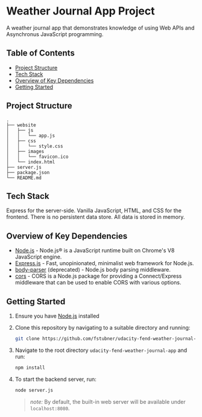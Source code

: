 # Weather Journal App Project

A weather journal app that demonstrates knowledge of using Web APIs and Asynchronus JavaScript programming.

## Table of Contents

- [Project Structure](#project-structure)
- [Tech Stack](#tech-stack)
- [Overview of Key Dependencies](#overview-of-key-dependencies)
- [Getting Started](#getting-started)

## Project Structure

```
.
├── website
│   ├── js
│   │   └── app.js
│   ├── css
│   │   └── style.css
│   ├── images
│   │   └── favicon.ico
│   └── index.html
├── server.js
├── package.json
└── README.md

```

## Tech Stack

Express for the server-side. Vanilla JavaScript, HTML, and CSS for the frontend. There is no persistent data store. All data is stored in memory.

## Overview of Key Dependencies

- [Node.js](https://nodejs.org/en/) - Node.js® is a JavaScript runtime built on Chrome's V8 JavaScript engine.
- [Express.js](https://expressjs.com/) - Fast, unopinionated, minimalist web framework for Node.js.
- [body-parser](https://www.npmjs.com/package/body-parser) (deprecated) - Node.js body parsing middleware.
- [cors](https://www.npmjs.com/package/cors) - CORS is a Node.js package for providing a Connect/Express middleware that can be used to enable CORS with various options.

## Getting Started

1. Ensure you have [Node.js](https://nodejs.org/en/download/) installed
2. Clone this repository by navigating to a suitable directory and running:
   ```bash
   git clone https://github.com/fstubner/udacity-fend-weather-journal-app.git
   ```
3. Navigate to the root directory `udacity-fend-weather-journal-app` and run:
   ```bash
   npm install
   ```
4. To start the backend server, run:

   ```bash
   node server.js
   ```

   > _note:_ By default, the built-in web server will be available under `localhost:8080`.
